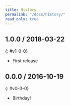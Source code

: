 ```yaml
---
title: History
permalink: "/docs/history/"
read_only: true
---
```


## 1.0.0 / 2018-03-22
{: #v1-0-0}

- First release


## 0.0.0 / 2016-10-19
{: #v0-0-0}

- Birthday!
